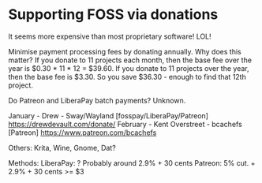 # Supporting FOSS via donations

It seems more expensive than most proprietary software! LOL!

Minimise payment processing fees by donating annually. Why does this matter?
If you donate to 11 projects each month, then the base fee over the year is $0.30 * 11 * 12 = $39.60.
If you donate to 11 projects over the year, then the base fee is $3.30.
So you save $36.30 - enough to find that 12th project.

Do Patreon and LiberaPay batch payments? Unknown.

January - Drew - Sway/Wayland [fosspay/LiberaPay/Patreon] https://drewdevault.com/donate/
February - Kent Overstreet - bcachefs [Patreon] https://www.patreon.com/bcachefs

Others: Krita, Wine, Gnome, Dat?


Methods:
    LiberaPay:
        ? Probably around 2.9% + 30 cents
    Patreon:
        5% cut.
        + 2.9% + 30 cents >= $3

